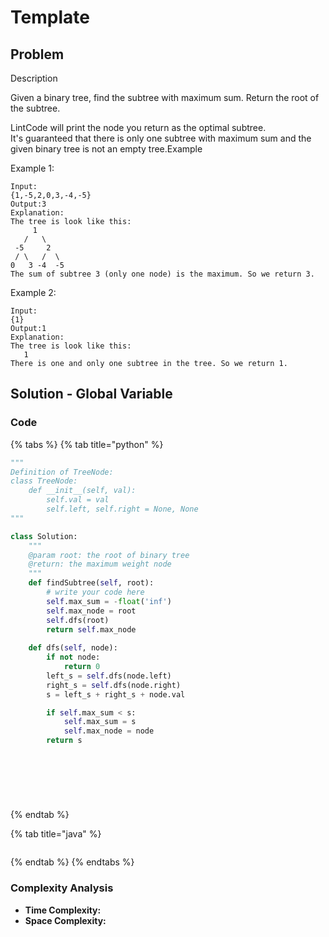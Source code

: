# Template

## Problem

Description

Given a binary tree, find the subtree with maximum sum. Return the root of the subtree.

LintCode will print the node you return as the optimal subtree.  
It's guaranteed that there is only one subtree with maximum sum and the given binary tree is not an empty tree.Example

Example 1:

```text
Input:
{1,-5,2,0,3,-4,-5}
Output:3
Explanation:
The tree is look like this:
     1
   /   \
 -5     2
 / \   /  \
0   3 -4  -5
The sum of subtree 3 (only one node) is the maximum. So we return 3.
```

Example 2:

```text
Input:
{1}
Output:1
Explanation:
The tree is look like this:
   1
There is one and only one subtree in the tree. So we return 1.
```

## Solution - Global Variable

### Code

{% tabs %}
{% tab title="python" %}
```python
"""
Definition of TreeNode:
class TreeNode:
    def __init__(self, val):
        self.val = val
        self.left, self.right = None, None
"""

class Solution:
    """
    @param root: the root of binary tree
    @return: the maximum weight node
    """
    def findSubtree(self, root):
        # write your code here
        self.max_sum = -float('inf')
        self.max_node = root
        self.dfs(root)
        return self.max_node
    
    def dfs(self, node):
        if not node:
            return 0
        left_s = self.dfs(node.left)
        right_s = self.dfs(node.right)
        s = left_s + right_s + node.val

        if self.max_sum < s:
            self.max_sum = s
            self.max_node = node
        return s
        
        
        

        
         
```
{% endtab %}

{% tab title="java" %}
```

```
{% endtab %}
{% endtabs %}

### Complexity Analysis

* **Time Complexity:**
* **Space Complexity:**

